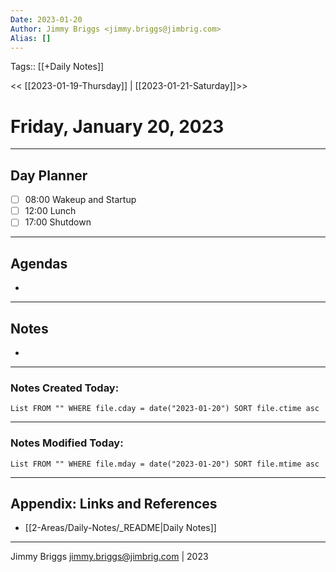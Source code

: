 ```yaml
---
Date: 2023-01-20
Author: Jimmy Briggs <jimmy.briggs@jimbrig.com>
Alias: []
---
```

Tags:: [[+Daily Notes]]

<< [[2023-01-19-Thursday]] | [[2023-01-21-Saturday]]>>

# Friday, January 20, 2023

---
## Day Planner

- [ ] 08:00 Wakeup and Startup
- [ ] 12:00 Lunch
- [ ] 17:00 Shutdown

---
## Agendas
-

---
## Notes
-

---
### Notes Created Today:

```dataview
List FROM "" WHERE file.cday = date("2023-01-20") SORT file.ctime asc
```

---
### Notes Modified Today:

```dataview
List FROM "" WHERE file.mday = date("2023-01-20") SORT file.mtime asc
```

***

## Appendix: Links and References

- [[2-Areas/Daily-Notes/_README|Daily Notes]]

***

Jimmy Briggs <jimmy.briggs@jimbrig.com> | 2023
